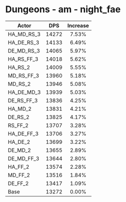 # Dungeons - am - night_fae
| Actor | DPS | Increase |
|---|:---:|:---:|
|HA_MD_RS_3|14272|7.53%|
|HA_DE_RS_3|14133|6.49%|
|DE_MD_RS_3|14065|5.97%|
|HA_RS_FF_3|14018|5.62%|
|HA_RS_2|14009|5.55%|
|MD_RS_FF_3|13960|5.18%|
|MD_RS_2|13946|5.08%|
|HA_DE_MD_3|13939|5.03%|
|DE_RS_FF_3|13836|4.25%|
|HA_MD_2|13831|4.21%|
|DE_RS_2|13825|4.17%|
|RS_FF_2|13707|3.28%|
|HA_DE_FF_3|13706|3.27%|
|HA_DE_2|13699|3.22%|
|DE_MD_2|13655|2.89%|
|DE_MD_FF_3|13644|2.80%|
|HA_FF_2|13574|2.28%|
|MD_FF_2|13516|1.84%|
|DE_FF_2|13417|1.09%|
|Base|13272|0.00%|
